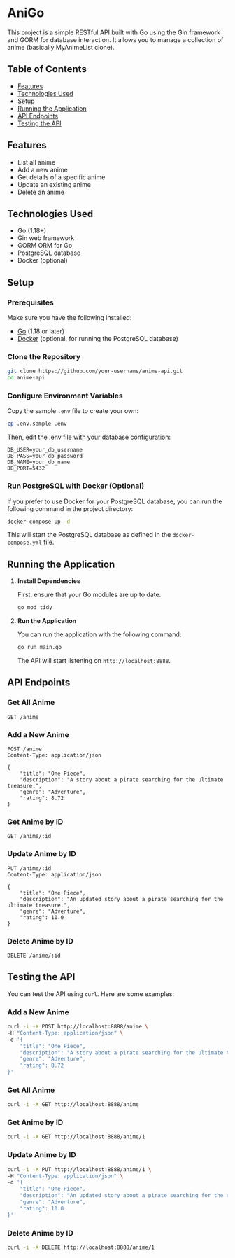 # AniGo

This project is a simple RESTful API built with Go using the Gin framework and GORM for database interaction. It allows you to manage a collection of anime (basically MyAnimeList clone).

## Table of Contents

- [Features](#features)
- [Technologies Used](#technologies-used)
- [Setup](#setup)
- [Running the Application](#running-the-application)
- [API Endpoints](#api-endpoints)
- [Testing the API](#testing-the-api)

## Features

- List all anime
- Add a new anime
- Get details of a specific anime
- Update an existing anime
- Delete an anime

## Technologies Used

- Go (1.18+)
- Gin web framework
- GORM ORM for Go
- PostgreSQL database
- Docker (optional)

## Setup

### Prerequisites

Make sure you have the following installed:

- [Go](https://golang.org/doc/install) (1.18 or later)
- [Docker](https://docs.docker.com/get-docker/) (optional, for running the PostgreSQL database)

### Clone the Repository

```bash
git clone https://github.com/your-username/anime-api.git
cd anime-api
```

### Configure Environment Variables

Copy the sample `.env` file to create your own:

```bash
cp .env.sample .env
```

Then, edit the .env file with your database configuration:

```plaintext
DB_USER=your_db_username
DB_PASS=your_db_password
DB_NAME=your_db_name
DB_PORT=5432
```

### Run PostgreSQL with Docker (Optional)

If you prefer to use Docker for your PostgreSQL database, you can run the following command in the project directory:

```bash
docker-compose up -d
```

This will start the PostgreSQL database as defined in the `docker-compose.yml` file.

## Running the Application

1. **Install Dependencies**

   First, ensure that your Go modules are up to date:

   ```bash
   go mod tidy
   ```

2. **Run the Application**

   You can run the application with the following command:

   ```bash
   go run main.go
   ```

   The API will start listening on `http://localhost:8888`.

## API Endpoints

### Get All Anime

```http
GET /anime
```

### Add a New Anime

```http
POST /anime
Content-Type: application/json

{
    "title": "One Piece",
    "description": "A story about a pirate searching for the ultimate treasure.",
    "genre": "Adventure",
    "rating": 8.72
}
```

### Get Anime by ID

```http
GET /anime/:id
```

### Update Anime by ID

```http
PUT /anime/:id
Content-Type: application/json

{
    "title": "One Piece",
    "description": "An updated story about a pirate searching for the ultimate treasure.",
    "genre": "Adventure",
    "rating": 10.0
}
```

### Delete Anime by ID

```http
DELETE /anime/:id
```

## Testing the API

You can test the API using `curl`. Here are some examples:

### Add a New Anime

```bash
curl -i -X POST http://localhost:8888/anime \
-H "Content-Type: application/json" \
-d '{
    "title": "One Piece",
    "description": "A story about a pirate searching for the ultimate treasure.",
    "genre": "Adventure",
    "rating": 8.72
}'
```

### Get All Anime

```bash
curl -i -X GET http://localhost:8888/anime
```

### Get Anime by ID

```bash
curl -i -X GET http://localhost:8888/anime/1
```

### Update Anime by ID

```bash
curl -i -X PUT http://localhost:8888/anime/1 \
-H "Content-Type: application/json" \
-d '{
    "title": "One Piece",
    "description": "An updated story about a pirate searching for the ultimate treasure.",
    "genre": "Adventure",
    "rating": 10.0
}'
```

### Delete Anime by ID

```bash
curl -i -X DELETE http://localhost:8888/anime/1
```
